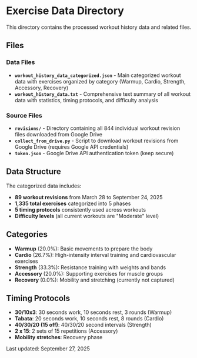 # Exercise Data Directory

This directory contains the processed workout history data and related files.

## Files

### Data Files
- **`workout_history_data_categorized.json`** - Main categorized workout data with exercises organized by category (Warmup, Cardio, Strength, Accessory, Recovery)
- **`workout_history_data.txt`** - Comprehensive text summary of all workout data with statistics, timing protocols, and difficulty analysis

### Source Files
- **`revisions/`** - Directory containing all 844 individual workout revision files downloaded from Google Drive
- **`collect_from_drive.py`** - Script to download workout revisions from Google Drive (requires Google API credentials)
- **`token.json`** - Google Drive API authentication token (keep secure)

## Data Structure

The categorized data includes:
- **89 workout revisions** from March 28 to September 24, 2025
- **1,335 total exercises** categorized into 5 phases
- **5 timing protocols** consistently used across workouts
- **Difficulty levels** (all current workouts are "Moderate" level)

## Categories
- **Warmup** (20.0%): Basic movements to prepare the body
- **Cardio** (26.7%): High-intensity interval training and cardiovascular exercises  
- **Strength** (33.3%): Resistance training with weights and bands
- **Accessory** (20.0%): Supporting exercises for muscle groups
- **Recovery** (0.0%): Mobility and stretching (currently not captured)

## Timing Protocols
- **30/10x3**: 30 seconds work, 10 seconds rest, 3 rounds (Warmup)
- **Tabata**: 20 seconds work, 10 seconds rest, 8 rounds (Cardio)
- **40/30/20 (15 off)**: 40/30/20 second intervals (Strength)
- **2 x 15**: 2 sets of 15 repetitions (Accessory)
- **Mobility stretches**: Recovery phase

Last updated: September 27, 2025
